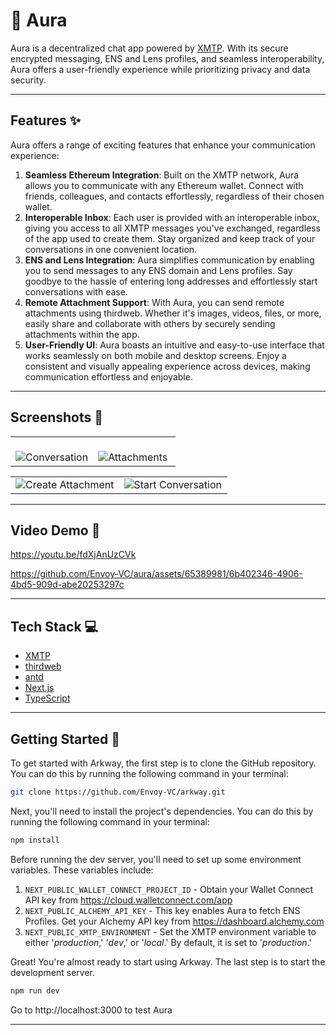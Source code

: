 # 🔼 Aura

Aura is a decentralized chat app powered by [XMTP](https://xmtp.org). With its secure encrypted messaging, ENS and Lens profiles, and seamless interoperability, Aura offers a user-friendly experience while prioritizing privacy and data security.

---

## Features ✨

Aura offers a range of exciting features that enhance your communication experience:

1. **Seamless Ethereum Integration**: Built on the XMTP network, Aura allows you to communicate with any Ethereum wallet. Connect with friends, colleagues, and contacts effortlessly, regardless of their chosen wallet.
2. **Interoperable Inbox**: Each user is provided with an interoperable inbox, giving you access to all XMTP messages you've exchanged, regardless of the app used to create them. Stay organized and keep track of your conversations in one convenient location.
3. **ENS and Lens Integration**: Aura simplifies communication by enabling you to send messages to any ENS domain and Lens profiles. Say goodbye to the hassle of entering long addresses and effortlessly start conversations with ease.
4. **Remote Attachment Support**: With Aura, you can send remote attachments using thirdweb. Whether it's images, videos, files, or more, easily share and collaborate with others by securely sending attachments within the app.
5. **User-Friendly UI**: Aura boasts an intuitive and easy-to-use interface that works seamlessly on both mobile and desktop screens. Enjoy a consistent and visually appealing experience across devices, making communication effortless and enjoyable.

---

## Screenshots 📸

<table>
  <tr>
    <td valign="top" width="50%">
      <br>
      <img src="https://ipfs.io/ipfs/Qmdm1t4Jh89ZhvAxsXFECzVzrHgRYsRK4woj3KmugvdD43/conversation.png" alt="Conversation" >
    </td>
    <td valign="top" width="50%">
      <br>
      <img src="https://ipfs.io/ipfs/Qmdm1t4Jh89ZhvAxsXFECzVzrHgRYsRK4woj3KmugvdD43/attachments.png" alt="Attachments" >
    </td>
  </tr>
</table>

<table>
  <tr>
    <td valign="top" width="50%">
      <img src="https://ipfs.io/ipfs/Qmdm1t4Jh89ZhvAxsXFECzVzrHgRYsRK4woj3KmugvdD43/create-attachment.png" alt="Create Attachment" >
    </td>
    <td valign="top" width="50%">
      <img src="https://ipfs.io/ipfs/Qmdm1t4Jh89ZhvAxsXFECzVzrHgRYsRK4woj3KmugvdD43/start-conversation.png" alt="Start Conversation" >
    </td>
  </tr>
</table>

---

## Video Demo 🎥

https://youtu.be/fdXjAnUzCVk

https://github.com/Envoy-VC/aura/assets/65389981/6b402346-4906-4bd5-909d-abe20253297c


---

## Tech Stack 💻

- [XMTP](https://xmtp.org/)
- [thirdweb](https://thirdweb.com/)
- [antd](https://ant.design/)
- [Next.js](https://nextjs.org/)
- [TypeScript](https://www.typescriptlang.org/)

---

## Getting Started 🚀

To get started with Arkway, the first step is to clone the GitHub repository. You can do this by running the following command in your terminal:

```bash
git clone https://github.com/Envoy-VC/arkway.git
```

Next, you'll need to install the project's dependencies. You can do this by running the following command in your terminal:

```bash
npm install
```

Before running the dev server, you'll need to set up some environment variables. These variables include:

1. `NEXT_PUBLIC_WALLET_CONNECT_PROJECT_ID` - Obtain your Wallet Connect API key from https://cloud.walletconnect.com/app
2. `NEXT_PUBLIC_ALCHEMY_API_KEY` - This key enables Aura to fetch ENS Profiles. Get your Alchemy API key from https://dashboard.alchemy.com
3. `NEXT_PUBLIC_XMTP_ENVIRONMENT` - Set the XMTP environment variable to either '_production_,' '_dev_,' or '_local_.' By default, it is set to '_production_.'

Great! You're almost ready to start using Arkway. The last step is to start the development server.

```bash
npm run dev
```

Go to http://localhost:3000 to test Aura

---
